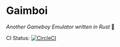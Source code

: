 # Gaimboi

_Another Gameboy Emulator written in Rust_ 🦀

CI Status: [![CircleCI](https://circleci.com/gh/proudlygeek/gaimboi.svg?style=svg)](https://circleci.com/gh/proudlygeek/gaimboi)
